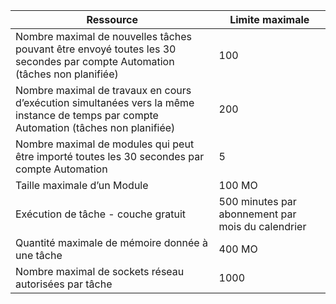 Ressource|Limite maximale
---|---
Nombre maximal de nouvelles tâches pouvant être envoyé toutes les 30 secondes par compte Automation (tâches non planifiée)|100
Nombre maximal de travaux en cours d’exécution simultanées vers la même instance de temps par compte Automation (tâches non planifiée)|200
Nombre maximal de modules qui peut être importé toutes les 30 secondes par compte Automation|5
Taille maximale d’un Module|100 MO
Exécution de tâche - couche gratuit|500 minutes par abonnement par mois du calendrier
Quantité maximale de mémoire donnée à une tâche |400 MO
Nombre maximal de sockets réseau autorisées par tâche|1000